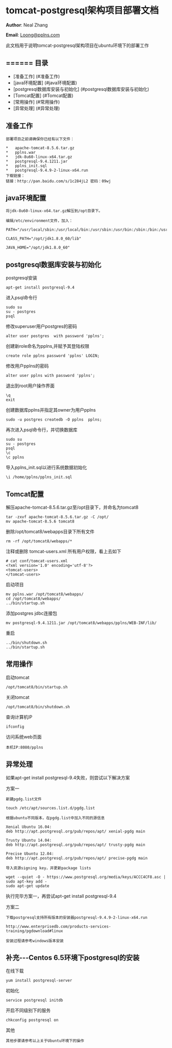 tomcat-postgresql架构项目部署文档
=======

**Author**: Neal Zhang

**Email**: Loong@pplns.com

此文档用于说明tomcat-postgresql架构项目在ubuntu环境下的部署工作

======
目录
------
*   [准备工作] (#准备工作)
*   [java环境配置] (#java环境配置)
*   [postgresql数据库安装与初始化] (#postgresql数据库安装与初始化)
*   [Tomcat配置] (#Tomcat配置)
*   [常用操作] (#常用操作)
*   [异常处理]  (#异常处理)

准备工作
---------
    部署项目之前请确保你已经有以下文件：

    *   apache-tomcat-8.5.6.tar.gz
    *   pplns.war
    *   jdk-8u60-linux-x64.tar.gz
    *   postgresql-9.4.1211.jar
    *   pplns_init.sql
    *   postgresql-9.4.9-2-linux-x64.run
    下载链接：
    链接：http://pan.baidu.com/s/1c284jL2 密码：09wj
    
java环境配置
--------------
    将jdk-8u60-linux-x64.tar.gz解压到/opt目录下。

    编辑/etc/environment文件，加入：

    PATH="/usr/local/sbin:/usr/local/bin:/usr/sbin:/usr/bin:/sbin:/bin:/usr/games:/opt/jdk1.8.0_60/bin"

    CLASS_PATH="/opt/jdk1.8.0_60/lib"

    JAVA_HOME="/opt/jdk1.8.0_60"

postgresql数据库安装与初始化
----------------------------------
postgresql安装

    apt-get install postgresql-9.4

进入psql命令行

    sudo su
    su - postgres
    psql

修改superuser用户postgres的密码

    alter user postgres  with password 'pplns';
   
创建新role命名为pplns,并赋予其登陆权限

    create role pplns password 'pplns' LOGIN;

修改用户pplns的密码

    alter user pplns with password 'pplns';

退出到root用户操作界面

    \q
    exit

创建数据库pplns并指定其owner为用户pplns

    sudo -u postgres createdb -O pplns  pplns;
   
再次进入psql命令行，并切换数据库

    sudo su
    su - postgres
    psql
    \c
    \c pplns

导入pplns_init.sql以进行系统数据初始化

    \i /home/pplns/pplns_init.sql

Tomcat配置
------
解压apache-tomcat-8.5.6.tar.gz至/opt目录下，并命名为tomcat8

    tar -zxvf apache-tomcat-8.5.6.tar.gz -C /opt/
    mv apache-tomcat-8.5.6 tomcat8
   
删除/opt/tomcat8/webapps目录下所有文件
   
    rm -rf /opt/tomcat8/webapps/*
   
注释或删除 tomcat-users.xml 所有用户权限，看上去如下

    # cat conf/tomcat-users.xml
    <?xml version='1.0' encoding='utf-8'?>
    <tomcat-users>
    </tomcat-users>

启动项目

    mv pplns.war /opt/tomcat8/webapps/
    cd /opt/tomcat8/webapps/
    ../bin/startup.sh
   
添加postgres jdbc连接包

    mv postgresql-9.4.1211.jar /opt/tomcat8/webapps/pplns/WEB-INF/lib/

重启

    ../bin/shutdown.sh
    ../bin/startup.sh
   
常用操作
------
启动tomcat

    /opt/tomcat8/bin/startup.sh

关闭tomcat

    /opt/tomcat8/bin/shutdown.sh

查询计算机IP

    ifconfig
   
访问系统web页面

    本机IP:8080/pplns

异常处理
------
如果apt-get install postgresql-9.4失败，则尝试以下解决方案

方案一

    新建pgdg.list文件
   
    touch /etc/apt/sources.list.d/pgdg.list
   
    根据ubuntu不同版本，在pgdg.list中加入不同的源信息
   
    Xenial Ubuntu 16.04:
    deb http://apt.postgresql.org/pub/repos/apt/ xenial-pgdg main

    Trusty Ubuntu 14.04:
    deb http://apt.postgresql.org/pub/repos/apt/ trusty-pgdg main

    Precise Ubuntu 12.04:
    deb http://apt.postgresql.org/pub/repos/apt/ precise-pgdg main
   
    导入资源signing key，并更新package lists
   
    wget --quiet -O - https://www.postgresql.org/media/keys/ACCC4CF8.asc | sudo apt-key add -
    sudo apt-get update

执行完毕方案一，再尝试apt-get install postgresql-9.4

方案二

    下载postgresql支持所有版本的安装器postgresql-9.4.9-2-linux-x64.run
   
    http://www.enterprisedb.com/products-services-training/pgdownload#linux
   
    安装过程请参考windows版本安装

补充---Centos 6.5环境下postgresql的安装
------
在线下载

    yum install postgresql-server
    
初始化

    service postgresql initdb
    
开启不同级别下的服务

    chkconfig postgresql on

其他

    其他步骤请参考以上关于Ubuntu环境下的操作
